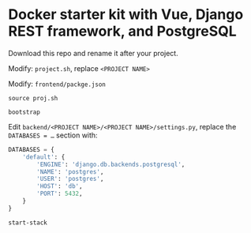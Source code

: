# Docker starter kit with Vue, Django REST framework, and PostgreSQL
Download this repo and rename it after your project.

Modify: `project.sh`, replace `<PROJECT NAME>`

Modify: `frontend/packge.json`

`source proj.sh`

`bootstrap`

Edit `backend/<PROJECT NAME>/<PROJECT NAME>/settings.py`, replace the `DATABASES = …` section with:

```python
DATABASES = {
    'default': {
        'ENGINE': 'django.db.backends.postgresql',
        'NAME': 'postgres',
        'USER': 'postgres',
        'HOST': 'db',
        'PORT': 5432,
    }
}
```

`start-stack`

